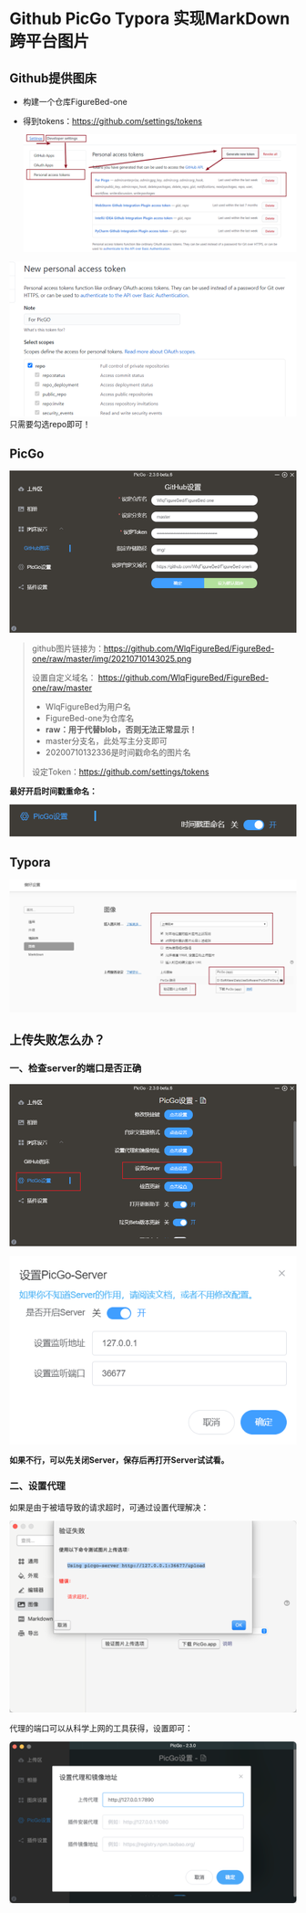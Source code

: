 # Github PicGo Typora 实现MarkDown跨平台图片
## Github提供图床
- 构建一个仓库FigureBed-one

- 得到tokens：https://github.com/settings/tokens

  ![image-20200710145021618](https://github.com/WlqFigureBed/FigureBed-one/raw/master/img/20200722121343.png)

![image-20200710150130436](https://github.com/WlqFigureBed/FigureBed-one/raw/master/img/20200722121356.png)
只需要勾选repo即可！

## PicGo

![image-20210710143018194](https://github.com/WlqFigureBed/FigureBed-one/raw/master/img/20210710143025.png)

>  github图片链接为：https://github.com/WlqFigureBed/FigureBed-one/raw/master/img/20210710143025.png
>
>  设置自定义域名：   https://github.com/WlqFigureBed/FigureBed-one/raw/master
>
>  - WlqFigureBed为用户名
>  - FigureBed-one为仓库名
>  - **raw：用于代替blob，否则无法正常显示！**
>  - master分支名，此处写主分支即可
>  - 20200710132336是时间戳命名的图片名
>
>  设定Token：https://github.com/settings/tokens

**最好开启时间戳重命名：**

![时间戳重命名](https://github.com/WlqFigureBed/FigureBed-one/raw/master/img/20200722121435.png)

## Typora

![typora](https://github.com/WlqFigureBed/FigureBed-one/raw/master/img/20200722121415.png)

## 上传失败怎么办？

### 一、检查server的端口是否正确

![设置server](https://github.com/WlqFigureBed/FigureBed-one/raw/master/img/20210710143428.png)

![设置server](https://github.com/WlqFigureBed/FigureBed-one/raw/master/img/20210710143426.png)

**如果不行，可以先关闭Server，保存后再打开Server试试看。**

### 二、设置代理

如果是由于被墙导致的请求超时，可通过设置代理解决：

![请求超时](https://github.com/WlqFigureBed/FigureBed-one/raw/master/img/202112021644114.png)

代理的端口可以从科学上网的工具获得，设置即可：

![设置代理和镜像地址](https://github.com/WlqFigureBed/FigureBed-one/raw/master/img/202112021640030.png)



